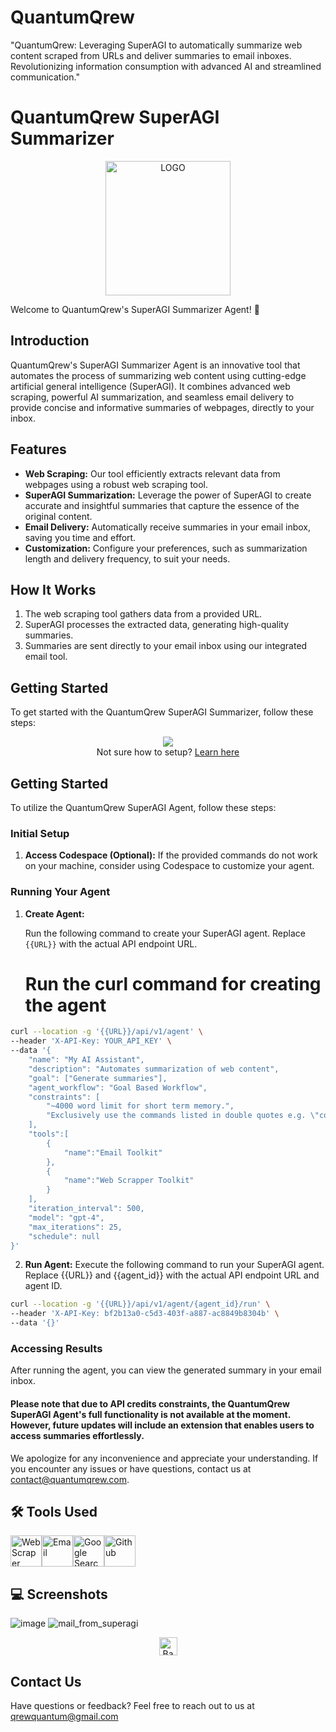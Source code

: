 # QuantumQrew
"QuantumQrew: Leveraging SuperAGI to automatically summarize web content scraped from URLs and deliver summaries to email inboxes. Revolutionizing information consumption with advanced AI and streamlined communication."

# QuantumQrew SuperAGI Summarizer
<p align = "center"><a href="#"><img src=https://github.com/Vashistha-1802/QuantumQrew/assets/81288311/02926a2f-e38b-4d65-8afc-1cc870b37ea2 height=215px width=200px alt="LOGO" valign="middle" title="LOGO"></a>
</p>

Welcome to QuantumQrew's SuperAGI Summarizer Agent! 🚀

## Introduction

QuantumQrew's SuperAGI Summarizer Agent is an innovative tool that automates the process of summarizing web content using cutting-edge artificial general intelligence (SuperAGI). It combines advanced web scraping, powerful AI summarization, and seamless email delivery to provide concise and informative summaries of webpages, directly to your inbox.

## Features

- **Web Scraping:** Our tool efficiently extracts relevant data from webpages using a robust web scraping tool.
- **SuperAGI Summarization:** Leverage the power of SuperAGI to create accurate and insightful summaries that capture the essence of the original content.
- **Email Delivery:** Automatically receive summaries in your email inbox, saving you time and effort.
- **Customization:** Configure your preferences, such as summarization length and delivery frequency, to suit your needs.

## How It Works

1. The web scraping tool gathers data from a provided URL.
2. SuperAGI processes the extracted data, generating high-quality summaries.
3. Summaries are sent directly to your email inbox using our integrated email tool.

## Getting Started

To get started with the QuantumQrew SuperAGI Summarizer, follow these steps:

<p align="center">
<a href="https://github.com/codespaces/new?hide_repo_select=true&ref=main&repo=640182997&machine=basicLinux32gb&location=EastUs"> <img src="https://github.com/codespaces/badge.svg"></a><br>Not sure how to setup? <a href="https://youtu.be/yvmNthyWYCE">Learn here</a>
</p>

## Getting Started

To utilize the QuantumQrew SuperAGI Agent, follow these steps:

### Initial Setup

1. **Access Codespace (Optional):** If the provided commands do not work on your machine, consider using Codespace to customize your agent.

### Running Your Agent

1. **Create Agent:**

   Run the following command to create your SuperAGI agent. Replace `{{URL}}` with the actual API endpoint URL.
    # Run the curl command for creating the agent
   
```bash
curl --location -g '{{URL}}/api/v1/agent' \
--header 'X-API-Key: YOUR_API_KEY' \
--data '{
    "name": "My AI Assistant",
    "description": "Automates summarization of web content",
    "goal": ["Generate summaries"],
    "agent_workflow": "Goal Based Workflow", 
    "constraints": [
        "~4000 word limit for short term memory.",
        "Exclusively use the commands listed in double quotes e.g. \"command name\""
    ],
    "tools":[
        {   
            "name":"Email Toolkit"
        },
        {   
            "name":"Web Scrapper Toolkit"
        }
    ],
    "iteration_interval": 500,
    "model": "gpt-4",
    "max_iterations": 25,
    "schedule": null
}'
```

2. **Run Agent:**
Execute the following command to run your SuperAGI agent. Replace {{URL}} and {{agent_id}} with the actual API endpoint URL and agent ID.

```bash
curl --location -g '{{URL}}/api/v1/agent/{agent_id}/run' \
--header 'X-API-Key: bf2b13a0-c5d3-403f-a887-ac8849b8304b' \
--data '{}'
```

### Accessing Results
After running the agent, you can view the generated summary in your email inbox.

#### Please note that due to API credits constraints, the QuantumQrew SuperAGI Agent's full functionality is not available at the moment. However, future updates will include an extension that enables users to access summaries effortlessly.

We apologize for any inconvenience and appreciate your understanding. If you encounter any issues or have questions, contact us at contact@quantumqrew.com.



## 🛠 Tools Used
<a href="#"><img src=https://superagi.com/wp-content/uploads/2023/08/Web_scraper_logo.png height=50px width=50px alt="Web Scraper" valign="middle" title="Web Scraper"></a><a href="#"><img src=https://superagi.com/wp-content/uploads/2023/05/Group-113612.png height=50px width=50px alt="Email"  valign="middle" title="Email"></a><a href="#"><img src=https://superagi.com/wp-content/uploads/2023/05/Group-113613.png height=50px width=50px alt="Google Search" valign="middle" title="Google Search"></a><a href="#"><img src=https://superagi.com/wp-content/uploads/2023/05/Group-113614.png height=50px width=50px alt="Github" valign="middle" title="Github"></a>

## 💻 Screenshots
![image](https://github.com/Vashistha-1802/QuantumQrew/assets/81288311/bf396a8f-a799-4ee8-a47f-012f06355b13)
![mail_from_superagi](https://github.com/Vashistha-1802/QuantumQrew/assets/81288311/fb6fe09d-b4b1-4a64-87ae-11be77489812)





<p align="center"><a href="https://github.com/TransformerOptimus/SuperAGI#"><img src="https://superagi.com/wp-content/uploads/2023/05/backToTopButton.png" alt="Back to top" height="29"/></a></p>


## Contact Us
Have questions or feedback? Feel free to reach out to us at qrewquantum@gmail.com

